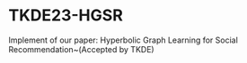 # TKDE23-HGSR
Implement of our paper: Hyperbolic Graph Learning for Social Recommendation~(Accepted by TKDE)
